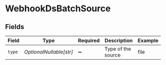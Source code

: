 # WebhookDsBatchSource


## Fields

| Field                   | Type                    | Required                | Description             | Example                 |
| ----------------------- | ----------------------- | ----------------------- | ----------------------- | ----------------------- |
| `type`                  | *OptionalNullable[str]* | :heavy_minus_sign:      | Type of the source      | file                    |
